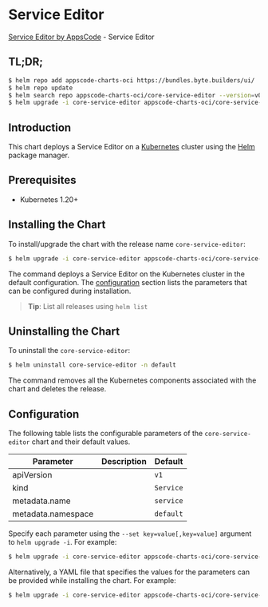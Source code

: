 # Service Editor

[Service Editor by AppsCode](https://byte.builders) - Service Editor

## TL;DR;

```bash
$ helm repo add appscode-charts-oci https://bundles.byte.builders/ui/
$ helm repo update
$ helm search repo appscode-charts-oci/core-service-editor --version=v0.4.18
$ helm upgrade -i core-service-editor appscode-charts-oci/core-service-editor -n default --create-namespace --version=v0.4.18
```

## Introduction

This chart deploys a Service Editor on a [Kubernetes](http://kubernetes.io) cluster using the [Helm](https://helm.sh) package manager.

## Prerequisites

- Kubernetes 1.20+

## Installing the Chart

To install/upgrade the chart with the release name `core-service-editor`:

```bash
$ helm upgrade -i core-service-editor appscode-charts-oci/core-service-editor -n default --create-namespace --version=v0.4.18
```

The command deploys a Service Editor on the Kubernetes cluster in the default configuration. The [configuration](#configuration) section lists the parameters that can be configured during installation.

> **Tip**: List all releases using `helm list`

## Uninstalling the Chart

To uninstall the `core-service-editor`:

```bash
$ helm uninstall core-service-editor -n default
```

The command removes all the Kubernetes components associated with the chart and deletes the release.

## Configuration

The following table lists the configurable parameters of the `core-service-editor` chart and their default values.

|     Parameter      | Description |       Default        |
|--------------------|-------------|----------------------|
| apiVersion         |             | <code>v1</code>      |
| kind               |             | <code>Service</code> |
| metadata.name      |             | <code>service</code> |
| metadata.namespace |             | <code>default</code> |


Specify each parameter using the `--set key=value[,key=value]` argument to `helm upgrade -i`. For example:

```bash
$ helm upgrade -i core-service-editor appscode-charts-oci/core-service-editor -n default --create-namespace --version=v0.4.18 --set apiVersion=v1
```

Alternatively, a YAML file that specifies the values for the parameters can be provided while
installing the chart. For example:

```bash
$ helm upgrade -i core-service-editor appscode-charts-oci/core-service-editor -n default --create-namespace --version=v0.4.18 --values values.yaml
```
